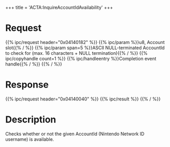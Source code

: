 +++
title = 'ACTA:InquireAccountIdAvailability'
+++

# Request

{{% ipc/request header="0x04140182" %}}
{{% ipc/param %}}u8, Account slot{{% / %}}
{{% ipc/param span=5 %}}ASCII NULL-terminated AccountId to check for (max. 16 characters + NULL termination){{% / %}}
{{% ipc/copyhandle count=1 %}}
{{% ipc/handleentry %}}Completion event handle{{% / %}}
{{% / %}}

# Response

{{% ipc/request header="0x04140040" %}}
{{% ipc/result %}}
{{% / %}}

# Description

Checks whether or not the given AccountId (Nintendo Network ID username) is available.
